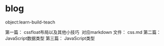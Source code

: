 # blog
object:learn-build-teach

第一篇： cssfloat布局以及其他小技巧  对应markdown 文件： css.md
第二篇： JavaScript数据类型 
第三篇： JavaScript类型
